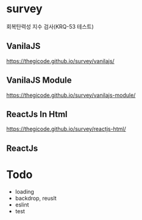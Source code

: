 # survey

회복탄력성 지수 검사(KRQ-53 테스트)

## VanilaJS
https://thegicode.github.io/survey/vanilajs/

## VanilaJS Module
https://thegicode.github.io/survey/vanilajs-module/

## ReactJs In Html
https://thegicode.github.io/survey/reactjs-html/

## ReactJs


# Todo
- loading
- backdrop, reuslt 
- eslint
- test